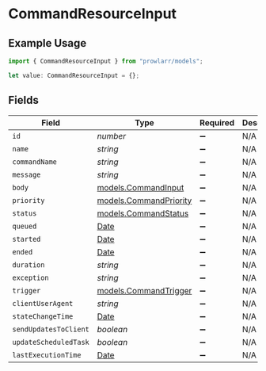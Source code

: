 # CommandResourceInput

## Example Usage

```typescript
import { CommandResourceInput } from "prowlarr/models";

let value: CommandResourceInput = {};
```

## Fields

| Field                                                                                         | Type                                                                                          | Required                                                                                      | Description                                                                                   |
| --------------------------------------------------------------------------------------------- | --------------------------------------------------------------------------------------------- | --------------------------------------------------------------------------------------------- | --------------------------------------------------------------------------------------------- |
| `id`                                                                                          | *number*                                                                                      | :heavy_minus_sign:                                                                            | N/A                                                                                           |
| `name`                                                                                        | *string*                                                                                      | :heavy_minus_sign:                                                                            | N/A                                                                                           |
| `commandName`                                                                                 | *string*                                                                                      | :heavy_minus_sign:                                                                            | N/A                                                                                           |
| `message`                                                                                     | *string*                                                                                      | :heavy_minus_sign:                                                                            | N/A                                                                                           |
| `body`                                                                                        | [models.CommandInput](../models/commandinput.md)                                              | :heavy_minus_sign:                                                                            | N/A                                                                                           |
| `priority`                                                                                    | [models.CommandPriority](../models/commandpriority.md)                                        | :heavy_minus_sign:                                                                            | N/A                                                                                           |
| `status`                                                                                      | [models.CommandStatus](../models/commandstatus.md)                                            | :heavy_minus_sign:                                                                            | N/A                                                                                           |
| `queued`                                                                                      | [Date](https://developer.mozilla.org/en-US/docs/Web/JavaScript/Reference/Global_Objects/Date) | :heavy_minus_sign:                                                                            | N/A                                                                                           |
| `started`                                                                                     | [Date](https://developer.mozilla.org/en-US/docs/Web/JavaScript/Reference/Global_Objects/Date) | :heavy_minus_sign:                                                                            | N/A                                                                                           |
| `ended`                                                                                       | [Date](https://developer.mozilla.org/en-US/docs/Web/JavaScript/Reference/Global_Objects/Date) | :heavy_minus_sign:                                                                            | N/A                                                                                           |
| `duration`                                                                                    | *string*                                                                                      | :heavy_minus_sign:                                                                            | N/A                                                                                           |
| `exception`                                                                                   | *string*                                                                                      | :heavy_minus_sign:                                                                            | N/A                                                                                           |
| `trigger`                                                                                     | [models.CommandTrigger](../models/commandtrigger.md)                                          | :heavy_minus_sign:                                                                            | N/A                                                                                           |
| `clientUserAgent`                                                                             | *string*                                                                                      | :heavy_minus_sign:                                                                            | N/A                                                                                           |
| `stateChangeTime`                                                                             | [Date](https://developer.mozilla.org/en-US/docs/Web/JavaScript/Reference/Global_Objects/Date) | :heavy_minus_sign:                                                                            | N/A                                                                                           |
| `sendUpdatesToClient`                                                                         | *boolean*                                                                                     | :heavy_minus_sign:                                                                            | N/A                                                                                           |
| `updateScheduledTask`                                                                         | *boolean*                                                                                     | :heavy_minus_sign:                                                                            | N/A                                                                                           |
| `lastExecutionTime`                                                                           | [Date](https://developer.mozilla.org/en-US/docs/Web/JavaScript/Reference/Global_Objects/Date) | :heavy_minus_sign:                                                                            | N/A                                                                                           |